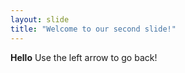 ```yaml
---
layout: slide
title: "Welcome to our second slide!"
---
```

<b>Hello</b>
Use the left arrow to go back!
